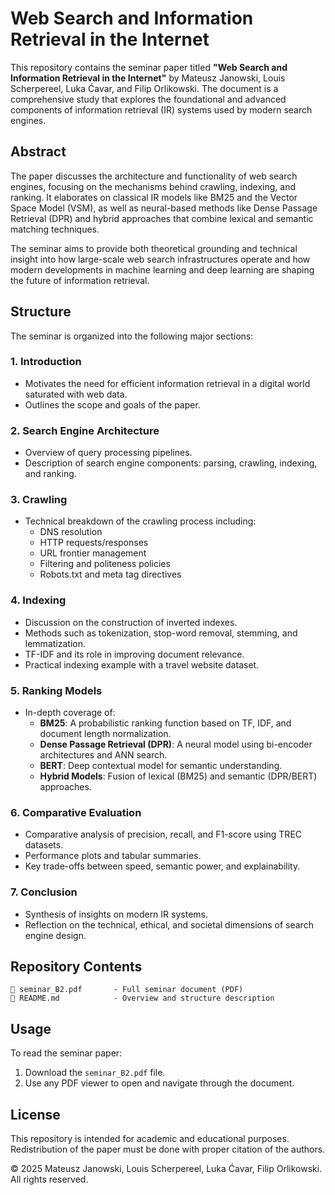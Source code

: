 # Web Search and Information Retrieval in the Internet

This repository contains the seminar paper titled **"Web Search and Information Retrieval in the Internet"** by Mateusz Janowski, Louis Scherpereel, Luka Ćavar, and Filip Orlikowski. The document is a comprehensive study that explores the foundational and advanced components of information retrieval (IR) systems used by modern search engines.

## Abstract

The paper discusses the architecture and functionality of web search engines, focusing on the mechanisms behind crawling, indexing, and ranking. It elaborates on classical IR models like BM25 and the Vector Space Model (VSM), as well as neural-based methods like Dense Passage Retrieval (DPR) and hybrid approaches that combine lexical and semantic matching techniques.

The seminar aims to provide both theoretical grounding and technical insight into how large-scale web search infrastructures operate and how modern developments in machine learning and deep learning are shaping the future of information retrieval.

## Structure

The seminar is organized into the following major sections:

### 1. Introduction
- Motivates the need for efficient information retrieval in a digital world saturated with web data.
- Outlines the scope and goals of the paper.

### 2. Search Engine Architecture
- Overview of query processing pipelines.
- Description of search engine components: parsing, crawling, indexing, and ranking.

### 3. Crawling
- Technical breakdown of the crawling process including:
  - DNS resolution
  - HTTP requests/responses
  - URL frontier management
  - Filtering and politeness policies
  - Robots.txt and meta tag directives

### 4. Indexing
- Discussion on the construction of inverted indexes.
- Methods such as tokenization, stop-word removal, stemming, and lemmatization.
- TF-IDF and its role in improving document relevance.
- Practical indexing example with a travel website dataset.

### 5. Ranking Models
- In-depth coverage of:
  - **BM25**: A probabilistic ranking function based on TF, IDF, and document length normalization.
  - **Dense Passage Retrieval (DPR)**: A neural model using bi-encoder architectures and ANN search.
  - **BERT**: Deep contextual model for semantic understanding.
  - **Hybrid Models**: Fusion of lexical (BM25) and semantic (DPR/BERT) approaches.

### 6. Comparative Evaluation
- Comparative analysis of precision, recall, and F1-score using TREC datasets.
- Performance plots and tabular summaries.
- Key trade-offs between speed, semantic power, and explainability.

### 7. Conclusion
- Synthesis of insights on modern IR systems.
- Reflection on the technical, ethical, and societal dimensions of search engine design.

## Repository Contents

```
📁 seminar_B2.pdf       - Full seminar document (PDF)
📄 README.md            - Overview and structure description
```

## Usage

To read the seminar paper:

1. Download the `seminar_B2.pdf` file.
2. Use any PDF viewer to open and navigate through the document.

## License

This repository is intended for academic and educational purposes. Redistribution of the paper must be done with proper citation of the authors.

© 2025 Mateusz Janowski, Louis Scherpereel, Luka Ćavar, Filip Orlikowski. All rights reserved.
